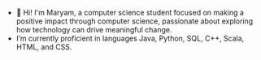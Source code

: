 
- 👋 Hi! I'm Maryam, a computer science student focused on making a positive impact through computer science, passionate about exploring how technology can drive meaningful change.
-  I’m currently proficient in languages Java, Python, SQL, C++, Scala, HTML, and CSS.


<!---
maryammarei/maryammarei is a ✨ special ✨ repository because its `README.md` (this file) appears on your GitHub profile.
You can click the Preview link to take a look at your changes.
--->
